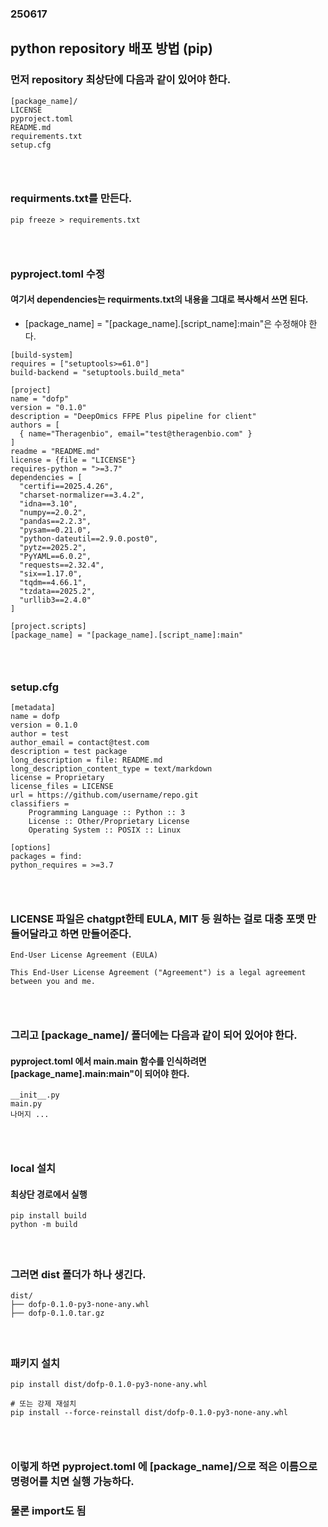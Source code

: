 ### 250617
## python repository 배포 방법 (pip)
### 먼저 repository 최상단에 다음과 같이 있어야 한다.
```
[package_name]/
LICENSE
pyproject.toml
README.md
requirements.txt
setup.cfg
```
### <br/>

### requirments.txt를 만든다.
```
pip freeze > requirements.txt
```
### <br/>

### pyproject.toml 수정
#### 여기서 dependencies는 requirments.txt의 내용을 그대로 복사해서 쓰면 된다.
- \[package_name\] = "\[package_name\].\[script_name\]:main"은 수정해야 한다.
```
[build-system]
requires = ["setuptools>=61.0"]
build-backend = "setuptools.build_meta"

[project]
name = "dofp"
version = "0.1.0"
description = "DeepOmics FFPE Plus pipeline for client"
authors = [
  { name="Theragenbio", email="test@theragenbio.com" }
]
readme = "README.md"
license = {file = "LICENSE"}
requires-python = ">=3.7"
dependencies = [
  "certifi==2025.4.26",
  "charset-normalizer==3.4.2",
  "idna==3.10",
  "numpy==2.0.2",
  "pandas==2.2.3",
  "pysam==0.21.0",
  "python-dateutil==2.9.0.post0",
  "pytz==2025.2",
  "PyYAML==6.0.2",
  "requests==2.32.4",
  "six==1.17.0",
  "tqdm==4.66.1",
  "tzdata==2025.2",
  "urllib3==2.4.0"
]

[project.scripts]
[package_name] = "[package_name].[script_name]:main"
```
### <br/>

### setup.cfg
```
[metadata]
name = dofp
version = 0.1.0
author = test
author_email = contact@test.com
description = test package
long_description = file: README.md
long_description_content_type = text/markdown
license = Proprietary
license_files = LICENSE
url = https://github.com/username/repo.git
classifiers =
    Programming Language :: Python :: 3
    License :: Other/Proprietary License
    Operating System :: POSIX :: Linux

[options]
packages = find:
python_requires = >=3.7
```
### <br/>

### LICENSE 파일은 chatgpt한테 EULA, MIT 등 원하는 걸로 대충 포맷 만들어달라고 하면 만들어준다.
```
End-User License Agreement (EULA)

This End-User License Agreement ("Agreement") is a legal agreement between you and me.
```
### <br/>

### 그리고 \[package_name\]/ 폴더에는 다음과 같이 되어 있어야 한다.
#### pyproject.toml 에서 main.main 함수를 인식하려면 \[package_name\].main:main"이 되어야 한다.
```
__init__.py
main.py
나머지 ...
```
### <br/>

### local 설치
#### 최상단 경로에서 실행
```
pip install build
python -m build
```
#### <br/>

### 그러면 dist 폴더가 하나 생긴다.
```
dist/
├── dofp-0.1.0-py3-none-any.whl
├── dofp-0.1.0.tar.gz
```
#### <br/>

### 패키지 설치
```
pip install dist/dofp-0.1.0-py3-none-any.whl

# 또는 강제 재설치
pip install --force-reinstall dist/dofp-0.1.0-py3-none-any.whl
```
### <br/>

### 이렇게 하면 pyproject.toml 에 \[package_name\]/으로 적은 이름으로 명령어를 치면 실행 가능하다.
### 물론 import도 됨
